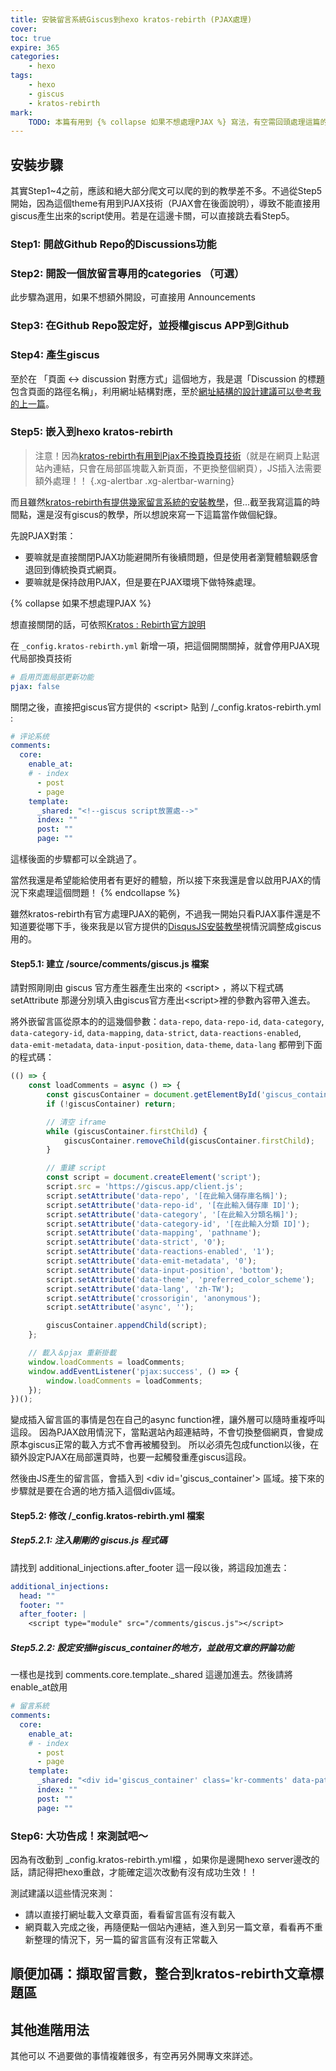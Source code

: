 ```yaml
---
title: 安裝留言系統Giscus到hexo kratos-rebirth (PJAX處理)
cover:
toc: true
expire: 365
categories:
    - hexo
tags:
    - hexo
    - giscus
    - kratos-rebirth
mark:
    TODO: 本篇有用到 {% collapse 如果不想處理PJAX %} 寫法，有空需回頭處理這篇的格式問題
---
```


## 安裝步驟
其實Step1~4之前，應該和絕大部分爬文可以爬的到的教學差不多。不過從Step5開始，因為這個theme有用到PJAX技術（PJAX會在後面說明），導致不能直接用giscus產生出來的script使用。若是在這邊卡關，可以直接跳去看Step5。

### Step1: 開啟Github Repo的Discussions功能

### Step2: 開設一個放留言專用的categories （可選）
此步驟為選用，如果不想額外開設，可直接用 Announcements

### Step3: 在Github Repo設定好，並授權giscus APP到Github


### Step4: 產生giscus
至於在 「頁面 ↔️ discussion 對應方式」這個地方，我是選「Discussion 的標題包含頁面的路徑名稱」，利用網址結構對應，至於[網址結構的設計建議可以參考我的上一篇](/2025/06/url-permalink-design)。

### Step5: 嵌入到hexo kratos-rebirth
> 注意！因為[kratos-rebirth有用到Pjax不換頁換頁技術](https://wiki.krt.moe/posts/pjax-events/)（就是在網頁上點選站內連結，只會在局部區塊載入新頁面，不更換整個網頁），JS插入法需要額外處理！！
{.xg-alertbar .xg-alertbar-warning}

而且雖然[kratos-rebirth有提供幾家留言系統的安裝教學](https://eco.krt.moe/categories/%E8%AF%84%E8%AE%BA/)，但...截至我寫這篇的時間點，還是沒有giscus的教學，所以想說來寫一下這篇當作做個紀錄。

先說PJAX對策：
* 要嘛就是直接關閉PJAX功能避開所有後續問題，但是使用者瀏覽體驗觀感會退回到傳統換頁式網頁。
* 要嘛就是保持啟用PJAX，但是要在PJAX環境下做特殊處理。

{% collapse 如果不想處理PJAX %}

想直接關閉的話，可依照[Kratos : Rebirth官方說明](https://wiki.krt.moe/posts/configurations/#%E6%9B%B4%E6%96%B0%E6%A3%80%E6%9F%A5%E3%80%81-PJAX-%E4%B8%8E-ViewerJS)

在 `_config.kratos-rebirth.yml` 新增一項，把這個開關關掉，就會停用PJAX現代局部換頁技術
```yml /_config.kratos-rebirth.yml
# 启用页面局部更新功能
pjax: false
```

關閉之後，直接把giscus官方提供的 &lt;script&gt; 貼到 /_config.kratos-rebirth.yml :
```yml /_config.kratos-rebirth.yml
# 评论系统
comments:
  core:
    enable_at:
    # - index
      - post
      - page
    template:
      _shared: "<!--giscus script放置處-->"
      index: ""
      post: ""
      page: ""
```

這樣後面的步驟都可以全跳過了。

當然我還是希望能給使用者有更好的體驗，所以接下來我還是會以啟用PJAX的情況下來處理這個問題！
{% endcollapse %}


雖然kratos-rebirth有官方處理PJAX的範例，不過我一開始只看PJAX事件還是不知道要從哪下手，後來我是以官方提供的[DisqusJS安裝教學](https://eco.krt.moe/posts/comment-disqusjs/)視情況調整成giscus用的。

#### Step5.1: 建立 /source/comments/giscus.js 檔案
請對照剛剛由 giscus 官方產生器產生出來的 &lt;script&gt; ，將以下程式碼 setAttribute 那邊分別填入由giscus官方產出&lt;script&gt;裡的參數內容帶入進去。

將外嵌留言區從原本的的這幾個參數：`data-repo`, `data-repo-id`, `data-category`, `data-category-id`, `data-mapping`, `data-strict`, `data-reactions-enabled`, `data-emit-metadata`, `data-input-position`, `data-theme`, `data-lang` 都帶到下面的程式碼：

```JavaScript /source/comments/giscus.js
(() => {
    const loadComments = async () => {
        const giscusContainer = document.getElementById('giscus_container');
        if (!giscusContainer) return;

        // 清空 iframe
        while (giscusContainer.firstChild) {
            giscusContainer.removeChild(giscusContainer.firstChild);
        }

        // 重建 script
        const script = document.createElement('script');
        script.src = 'https://giscus.app/client.js';
        script.setAttribute('data-repo', '[在此輸入儲存庫名稱]');
        script.setAttribute('data-repo-id', '[在此輸入儲存庫 ID]');
        script.setAttribute('data-category', '[在此輸入分類名稱]');
        script.setAttribute('data-category-id', '[在此輸入分類 ID]');
        script.setAttribute('data-mapping', 'pathname');
        script.setAttribute('data-strict', '0');
        script.setAttribute('data-reactions-enabled', '1');
        script.setAttribute('data-emit-metadata', '0');
        script.setAttribute('data-input-position', 'bottom');
        script.setAttribute('data-theme', 'preferred_color_scheme');
        script.setAttribute('data-lang', 'zh-TW');
        script.setAttribute('crossorigin', 'anonymous');
        script.setAttribute('async', '');

        giscusContainer.appendChild(script);
    };

    // 載入＆pjax 重新掛載
    window.loadComments = loadComments;
    window.addEventListener('pjax:success', () => {
        window.loadComments = loadComments;
    });
})();
```

變成插入留言區的事情是包在自己的async function裡，讓外層可以隨時重複呼叫這段。
因為PJAX啟用情況下，當點選站內超連結時，不會切換整個網頁，會變成原本giscus正常的載入方式不會再被觸發到。
所以必須先包成function以後，在額外設定PJAX在局部還頁時，也要一起觸發重產giscus這段。

然後由JS產生的留言區，會插入到 &lt;div id=&#x27;giscus_container&#x27;&gt; 區域。接下來的步驟就是要在合適的地方插入這個div區域。

#### Step5.2: 修改 /_config.kratos-rebirth.yml 檔案
##### Step5.2.1: 注入剛剛的 giscus.js 程式碼
請找到 additional_injections.after_footer 這一段以後，將這段加進去：
```yml /_config.kratos-rebirth.yml
additional_injections:
  head: ""
  footer: ""
  after_footer: |
    <script type="module" src="/comments/giscus.js"></script>
```

##### Step5.2.2: 設定安插#giscus_container的地方，並啟用文章的評論功能
一樣也是找到 comments.core.template._shared 這邊加進去。然後請將enable_at啟用
```yml /_config.kratos-rebirth.yml
# 留言系統
comments:
  core:
    enable_at:
    # - index
      - post
      - page
    template:
      _shared: "<div id='giscus_container' class='kr-comments' data-path='$PATH' data-full-path='$PATH_FULL'></div>"
      index: ""
      post: ""
      page: ""
```
### Step6: 大功告成！來測試吧～
因為有改動到 _config.kratos-rebirth.yml檔 ，如果你是邊開hexo server邊改的話，請記得把hexo重啟，才能確定這次改動有沒有成功生效！！

測試建議以這些情況來測：
* 請以直接打網址載入文章頁面，看看留言區有沒有載入
* 網頁載入完成之後，再隨便點一個站內連結，進入到另一篇文章，看看再不重新整理的情況下，另一篇的留言區有沒有正常載入

## 順便加碼：擷取留言數，整合到kratos-rebirth文章標題區

## 其他進階用法
其他可以
不過要做的事情複雜很多，有空再另外開專文來詳述。

